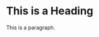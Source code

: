 <!DOCTYPE html>
<html>
<head>
<title>Affortable Housing</title>
</head>
<body>

<h1>This is a Heading</h1>
<p>This is a paragraph.</p>

</body>
</html>
